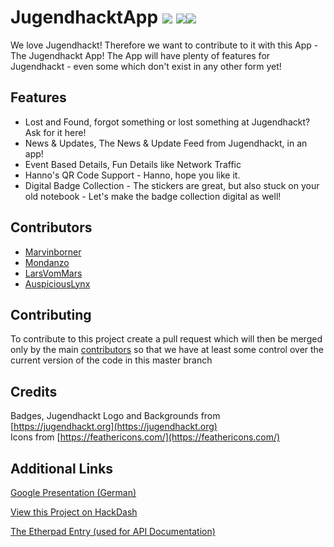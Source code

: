 # JugendhacktApp ![](https://travis-ci.com/Jugendhackt/JugendhacktApp.svg?branch=master) ![](https://jhbadge.com/?year=2019&event=hh)![](https://jhbadge.com/?year=2019&event=ber)

We love Jugendhackt!
Therefore we want to contribute to it with this App - The Jugendhackt App!
The App will have plenty of features for Jugendhackt - even some which don't exist in any other form yet!

## Features
- Lost and Found, forgot something or lost something at Jugendhackt? Ask for it here!
- News & Updates, The News & Update Feed from Jugendhackt, in an app!
- Event Based Details, Fun Details like Network Traffic
- Hanno's QR Code Support - Hanno, hope you like it.
- Digital Badge Collection - The stickers are great, but also stuck on your old notebook - Let's make the badge collection digital as well!

## Contributors
- [Marvinborner](https://github.com/marvinborner)
- [Mondanzo](https://github.com/mondanzo)
- [LarsVomMars](https://github.com/larsvommars)
- [AuspiciousLynx](https://github.com/auspiciouslynx)

## Contributing
To contribute to this project create a pull request which will then be merged only by the main [contributors](#contributors) so that we have at least some control over the current version of the code in this master branch

## Credits
Badges, Jugendhackt Logo and Backgrounds from [https://jugendhackt.org](https://jugendhackt.org)<br>
Icons from [https://feathericons.com/](https://feathericons.com/)

## Additional Links

[Google Presentation (German)](https://docs.google.com/presentation/d/1PPoLmnE9aVviCshcAMaX2ZMAdrH4FzFpZJJvj-4iyFc/edit?usp=sharing)

[View this Project on HackDash](https://dashhack.org/projects/5d6a4242c587e70bcdacccc6)

[The Etherpad Entry (used for API Documentation)](https://pad.okfn.de/p/JugendhacktApp)
